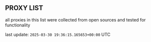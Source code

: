 ## PROXY LIST

all proxies in this list were collected from open sources and tested for functionality

last update: `2025-03-30 19:36:15.165653+00:00` UTC